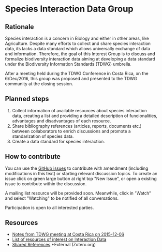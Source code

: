 # Species Interaction Data Group

## Rationale

Species interaction is a concern in Biology and either in other areas, like Agriculture. Despite many efforts to collect and share species interaction data, its lacks a data standard which allows universally exchange of data and information. Therefore, the goal of this Interest Group is to discuss and formalize biodiversity interaction data aiming at developing a data standard under the Biodiversity Information Standards (TDWG) umbrella.

After a meeting held during the TDWG Conference in Costa Rica, on the 6/Dec/2016, this group was proposed and presented to the TDWG community at the closing session.

## Planned steps

1. Collect information of available resources about species interaction data, creating a list and providing a detailed description of funcionalities, advantages and disadvantages of each resource.
2. Share bibliography references (articles, reports, documents etc.) between collaborators to enrich discussions and promote a standarization of species data.
3. Create a data standard for species interaction.

## How to contribute

You can use the [GitHub issues](https://github.com/tdwg/interaction/issues) to contribute with amendment (including modifications in this text) or starting relevant discussion topics. To create an issue click on green large button at right top "New Issue", or open a existing issue to contribute within the discussion.

A mailing list resource will be provided soon. Meanwhile, click in "Watch" and select "Watching" to be notified of all conversations.

Participation is open to all interested parties.

## Resources

* [Notes from TDWG meeting at Costa Rica on 2015-12-06](docs/2016-12-06-notes-from-meeting-costa-rica.MD)
* [List of resources of interest on Interaction Data](docs/list-of-resources-of-interest-on-Interaction-Data.md)
* [Shared References](https://www.zotero.org/groups/1554696/interaction_data) *External (Zotero.org)

